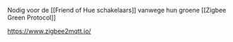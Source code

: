 Nodig voor de [[Friend of Hue schakelaars]] vanwege hun groene [[Zigbee Green Protocol]]

https://www.zigbee2mqtt.io/